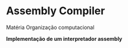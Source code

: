 # Assembly Compiler

Matéria Organização computacional

**Implementação de um interpretador assembly**
